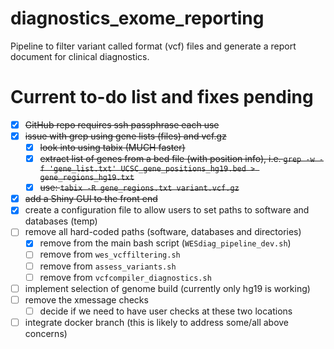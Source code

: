 # diagnostics_exome_reporting
Pipeline to filter variant called format (vcf) files and generate a report document for clinical diagnostics.

# Current to-do list and fixes pending

  - [x] ~~GitHub repo requires ssh passphrase each use~~  
  - [x] ~~issue with grep using gene lists (files) and vcf.gz~~  
    + [x] ~~look into using tabix (MUCH faster)~~  
    + [x] ~~extract list of genes from a bed file (with position info), i.e. `grep -w -f 'gene_list.txt' UCSC_gene_positions_hg19.bed > gene_regions_hg19.txt`~~  
    + [x] ~~use: `tabix -R gene_regions.txt variant.vcf.gz`~~  
  - [x] ~~add a Shiny GUI to the front end~~  
  - [x] create a configuration file to allow users to set paths to software and databases (temp)
  - [ ] remove all hard-coded paths (software, databases and directories)
    + [x] remove from the main bash script (`WESdiag_pipeline_dev.sh`)
    + [ ] remove from `wes_vcffiltering.sh`
    + [ ] remove from `assess_variants.sh`
    + [ ] remove from `vcfcompiler_diagnostics.sh`
  - [ ] implement selection of genome build (currently only hg19 is working)
  - [ ] remove the xmessage checks
    + [ ] decide if we need to have user checks at these two locations
  - [ ] integrate docker branch (this is likely to address some/all above concerns)
